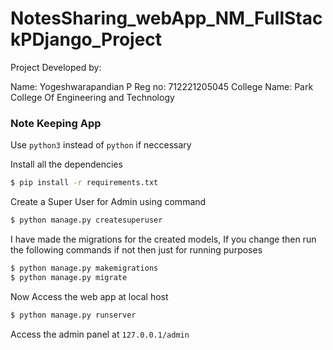 # NotesSharing_webApp_NM_FullStackPDjango_Project

Project Developed by:

Name: Yogeshwarapandian P
Reg no: 712221205045
College Name: Park College Of Engineering and Technology

### Note Keeping App

Use ```python3``` instead of ```python``` if neccessary

Install all the dependencies 

```bash
$ pip install -r requirements.txt
```

Create a Super User for Admin using command

```bash
$ python manage.py createsuperuser
```

I have made the migrations for the created models, If you change then run the following commands if not then just for running purposes

```bash
$ python manage.py makemigrations
$ python manage.py migrate
```

Now Access the web app at local host 

```bash
$ python manage.py runserver
```

Access the admin panel at ```127.0.0.1/admin``` 

